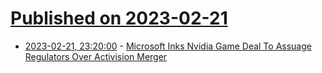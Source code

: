 # [Published on 2023-02-21](index.md)

* [2023-02-21, 23:20:00](https://games.slashdot.org/story/23/02/21/2212217/microsoft-inks-nvidia-game-deal-to-assuage-regulators-over-activision-merger?utm_source=rss1.0mainlinkanon&utm_medium=feed) - [Microsoft Inks Nvidia Game Deal To Assuage Regulators Over Activision Merger](https://games.slashdot.org/story/23/02/21/2212217/microsoft-inks-nvidia-game-deal-to-assuage-regulators-over-activision-merger?utm_source=rss1.0mainlinkanon&utm_medium=feed)
